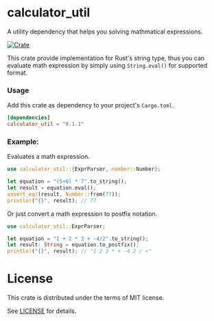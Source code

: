 # calculator_util

A utility dependency that helps you solving mathmatical expressions.

[![Crate](https://img.shields.io/crates/v/calculator_util.svg)](https://crates.io/crates/calculator_util)

This crate provide implementation for Rust's string type, thus you can evaluate math expression by simply using `String.eval()` for supported format.

### Usage

Add this crate as dependency to your project's `Cargo.toml`.

```toml
[dependencies]
calculator_util = "0.1.1"
```

### Example:

Evaluates a math expression.

```rust
use calculator_util::{ExprParser, number::Number};

let equation = "(5+6) * 7".to_string();
let result = equation.eval();
assert_eq!(result, Number::from(77));
println!("{}", result); // 77
```

Or just convert a math expression to postfix notation.

```rust
use calculator_util::ExprParser;

let equation = "1 + 2 * 3 + -4/2".to_string();
let result: String = equation.to_postfix();
println!("{}", result); // "1 2 3 * + -4 2 / +"
```

# License
This crate is distributed under the terms of MIT license.

See [LICENSE](LICENSE) for details.
